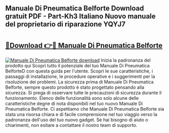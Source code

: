 ## Manuale Di Pneumatica Belforte Download gratuit PDF - Part-Kh3 Italiano Nuovo manuale del proprietario di riparazione YQYJ7

# <h2><a href="http://df9x74x.blite.top/?on=Manuale+Di+Pneumatica+Belforte">🔗Download 👉🔴 Manuale Di Pneumatica Belforte</a></h2>

[![Manuale Di Pneumatica Belforte download](https://i.imgur.com/lujVjoI.png)](http://df9x74x.blite.top/?on=Manuale+Di+Pneumatica+Belforte)
Inizia la padronanza del prodotto qui Scopri tutto il potenziale del tuo Manuale Di Pneumatica BelforteD con questa guida per l'utente. Scopri le sue caratteristiche, i passaggi di installazione, le procedure operative e i suggerimenti per la risoluzione dei problemi. La sicurezza prima di Manuale Di Pneumatica Belforte, sempre questo prodotto è stato progettato pensando alla sicurezza. Si prega di osservare tutte le precauzioni di sicurezza durante il funzionamento. Elenco delle funzionalità sono solo alcune delle caratteristiche degne di nota disponibili nel tuo nuovo Manuale Di Pneumatica Belforte. Ci aspettiamo che Manuale Di Pneumatica Belforte sia stata una risorsa chiara e di facile comprensione nel tuo viaggio verso la padronanza dell'uso del tuo nuovo gadget. Se hai bisogno di aiuto o chiarimenti, non esitare a contattare il nostro team di supporto.
